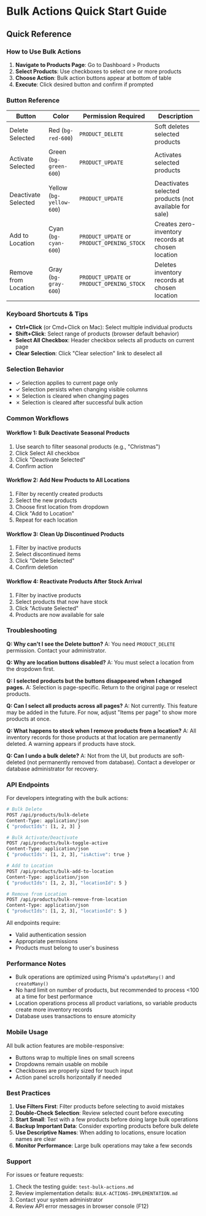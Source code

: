 # Bulk Actions Quick Start Guide

## Quick Reference

### How to Use Bulk Actions

1. **Navigate to Products Page**: Go to Dashboard > Products
2. **Select Products**: Use checkboxes to select one or more products
3. **Choose Action**: Bulk action buttons appear at bottom of table
4. **Execute**: Click desired button and confirm if prompted

### Button Reference

| Button | Color | Permission Required | Description |
|--------|-------|---------------------|-------------|
| Delete Selected | Red (`bg-red-600`) | `PRODUCT_DELETE` | Soft deletes selected products |
| Activate Selected | Green (`bg-green-600`) | `PRODUCT_UPDATE` | Activates selected products |
| Deactivate Selected | Yellow (`bg-yellow-600`) | `PRODUCT_UPDATE` | Deactivates selected products (not available for sale) |
| Add to Location | Cyan (`bg-cyan-600`) | `PRODUCT_UPDATE` or `PRODUCT_OPENING_STOCK` | Creates zero-inventory records at chosen location |
| Remove from Location | Gray (`bg-gray-600`) | `PRODUCT_UPDATE` or `PRODUCT_OPENING_STOCK` | Deletes inventory records at chosen location |

### Keyboard Shortcuts & Tips

- **Ctrl+Click** (or Cmd+Click on Mac): Select multiple individual products
- **Shift+Click**: Select range of products (browser default behavior)
- **Select All Checkbox**: Header checkbox selects all products on current page
- **Clear Selection**: Click "Clear selection" link to deselect all

### Selection Behavior

- ✓ Selection applies to current page only
- ✓ Selection persists when changing visible columns
- ✗ Selection is cleared when changing pages
- ✗ Selection is cleared after successful bulk action

### Common Workflows

#### Workflow 1: Bulk Deactivate Seasonal Products
1. Use search to filter seasonal products (e.g., "Christmas")
2. Click Select All checkbox
3. Click "Deactivate Selected"
4. Confirm action

#### Workflow 2: Add New Products to All Locations
1. Filter by recently created products
2. Select the new products
3. Choose first location from dropdown
4. Click "Add to Location"
5. Repeat for each location

#### Workflow 3: Clean Up Discontinued Products
1. Filter by inactive products
2. Select discontinued items
3. Click "Delete Selected"
4. Confirm deletion

#### Workflow 4: Reactivate Products After Stock Arrival
1. Filter by inactive products
2. Select products that now have stock
3. Click "Activate Selected"
4. Products are now available for sale

### Troubleshooting

**Q: Why can't I see the Delete button?**
A: You need `PRODUCT_DELETE` permission. Contact your administrator.

**Q: Why are location buttons disabled?**
A: You must select a location from the dropdown first.

**Q: I selected products but the buttons disappeared when I changed pages.**
A: Selection is page-specific. Return to the original page or reselect products.

**Q: Can I select all products across all pages?**
A: Not currently. This feature may be added in the future. For now, adjust "Items per page" to show more products at once.

**Q: What happens to stock when I remove products from a location?**
A: All inventory records for those products at that location are permanently deleted. A warning appears if products have stock.

**Q: Can I undo a bulk delete?**
A: Not from the UI, but products are soft-deleted (not permanently removed from database). Contact a developer or database administrator for recovery.

### API Endpoints

For developers integrating with the bulk actions:

```bash
# Bulk Delete
POST /api/products/bulk-delete
Content-Type: application/json
{ "productIds": [1, 2, 3] }

# Bulk Activate/Deactivate
POST /api/products/bulk-toggle-active
Content-Type: application/json
{ "productIds": [1, 2, 3], "isActive": true }

# Add to Location
POST /api/products/bulk-add-to-location
Content-Type: application/json
{ "productIds": [1, 2, 3], "locationId": 5 }

# Remove from Location
POST /api/products/bulk-remove-from-location
Content-Type: application/json
{ "productIds": [1, 2, 3], "locationId": 5 }
```

All endpoints require:
- Valid authentication session
- Appropriate permissions
- Products must belong to user's business

### Performance Notes

- Bulk operations are optimized using Prisma's `updateMany()` and `createMany()`
- No hard limit on number of products, but recommended to process <100 at a time for best performance
- Location operations process all product variations, so variable products create more inventory records
- Database uses transactions to ensure atomicity

### Mobile Usage

All bulk action features are mobile-responsive:
- Buttons wrap to multiple lines on small screens
- Dropdowns remain usable on mobile
- Checkboxes are properly sized for touch input
- Action panel scrolls horizontally if needed

### Best Practices

1. **Use Filters First**: Filter products before selecting to avoid mistakes
2. **Double-Check Selection**: Review selected count before executing
3. **Start Small**: Test with a few products before doing large bulk operations
4. **Backup Important Data**: Consider exporting products before bulk delete
5. **Use Descriptive Names**: When adding to locations, ensure location names are clear
6. **Monitor Performance**: Large bulk operations may take a few seconds

### Support

For issues or feature requests:
1. Check the testing guide: `test-bulk-actions.md`
2. Review implementation details: `BULK-ACTIONS-IMPLEMENTATION.md`
3. Contact your system administrator
4. Review API error messages in browser console (F12)
